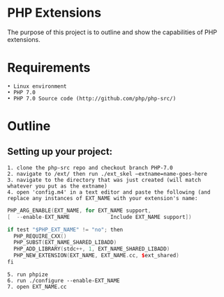 # PHP Extensions
The purpose of this project is to outline and show the capabilities of PHP extensions.


# Requirements
    • Linux environment
    • PHP 7.0
    • PHP 7.0 Source code (http://github.com/php/php-src/)


# Outline
## Setting up your project: 
    1. clone the php-src repo and checkout branch PHP-7.0
    2. navigate to /ext/ then run ./ext_skel –extname=name-goes-here
    3. navigate to the directory that was just created (will match whatever you put as the extname)
    4. open 'config.m4' in a text editor and paste the following (and replace any instances of EXT_NAME with your extension's name:
    
```C++
PHP_ARG_ENABLE(EXT_NAME, for EXT_NAME support,
[  --enable-EXT_NAME             Include EXT_NAME support])

if test "$PHP_EXT_NAME" != "no"; then
  PHP_REQUIRE_CXX()
  PHP_SUBST(EXT_NAME_SHARED_LIBADD)
  PHP_ADD_LIBRARY(stdc++, 1, EXT_NAME_SHARED_LIBADD)
  PHP_NEW_EXTENSION(EXT_NAME, EXT_NAME.cc, $ext_shared)
fi
```

    5. run phpize
    6. run ./configure --enable-EXT_NAME
    7. open EXT_NAME.cc
